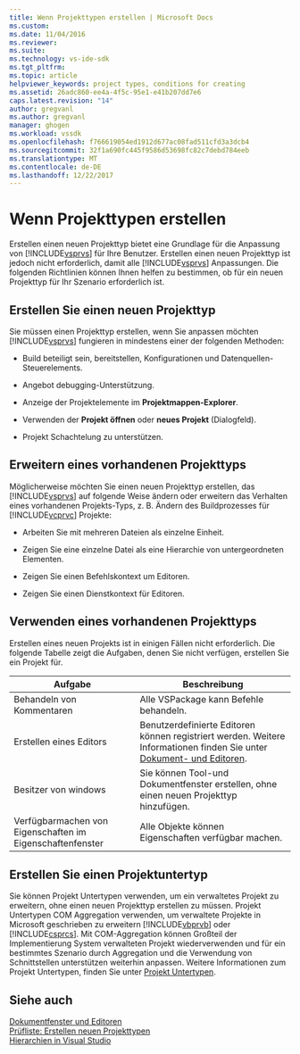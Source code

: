 ```yaml
---
title: Wenn Projekttypen erstellen | Microsoft Docs
ms.custom: 
ms.date: 11/04/2016
ms.reviewer: 
ms.suite: 
ms.technology: vs-ide-sdk
ms.tgt_pltfrm: 
ms.topic: article
helpviewer_keywords: project types, conditions for creating
ms.assetid: 26adc860-ee4a-4f5c-95e1-e41b207dd7e6
caps.latest.revision: "14"
author: gregvanl
ms.author: gregvanl
manager: ghogen
ms.workload: vssdk
ms.openlocfilehash: f766619054ed1912d677ac08fad511cfd3a3dcb4
ms.sourcegitcommit: 32f1a690fc445f9586d53698fc82c7debd784eeb
ms.translationtype: MT
ms.contentlocale: de-DE
ms.lasthandoff: 12/22/2017
---
```

# <a name="when-to-create-project-types"></a>Wenn Projekttypen erstellen
Erstellen einen neuen Projekttyp bietet eine Grundlage für die Anpassung von [!INCLUDE[vsprvs](../../code-quality/includes/vsprvs_md.md)] für Ihre Benutzer. Erstellen einen neuen Projekttyp ist jedoch nicht erforderlich, damit alle [!INCLUDE[vsprvs](../../code-quality/includes/vsprvs_md.md)] Anpassungen. Die folgenden Richtlinien können Ihnen helfen zu bestimmen, ob für ein neuen Projekttyp für Ihr Szenario erforderlich ist.  
  
## <a name="create-a-new-project-type"></a>Erstellen Sie einen neuen Projekttyp  
 Sie müssen einen Projekttyp erstellen, wenn Sie anpassen möchten [!INCLUDE[vsprvs](../../code-quality/includes/vsprvs_md.md)] fungieren in mindestens einer der folgenden Methoden:  
  
-   Build beteiligt sein, bereitstellen, Konfigurationen und Datenquellen-Steuerelements.  
  
-   Angebot debugging-Unterstützung.  
  
-   Anzeige der Projektelemente im **Projektmappen-Explorer**.  
  
-   Verwenden der **Projekt öffnen** oder **neues Projekt** (Dialogfeld).  
  
-   Projekt Schachtelung zu unterstützen.  
  
## <a name="extend-an-existing-project-type"></a>Erweitern eines vorhandenen Projekttyps  
 Möglicherweise möchten Sie einen neuen Projekttyp erstellen, das [!INCLUDE[vsprvs](../../code-quality/includes/vsprvs_md.md)] auf folgende Weise ändern oder erweitern das Verhalten eines vorhandenen Projekts-Typs, z. B. Ändern des Buildprozesses für [!INCLUDE[vcprvc](../../code-quality/includes/vcprvc_md.md)] Projekte:  
  
-   Arbeiten Sie mit mehreren Dateien als einzelne Einheit.  
  
-   Zeigen Sie eine einzelne Datei als eine Hierarchie von untergeordneten Elementen.  
  
-   Zeigen Sie einen Befehlskontext um Editoren.  
  
-   Zeigen Sie einen Dienstkontext für Editoren.  
  
## <a name="use-an-existing-project-type"></a>Verwenden eines vorhandenen Projekttyps  
 Erstellen eines neuen Projekts ist in einigen Fällen nicht erforderlich. Die folgende Tabelle zeigt die Aufgaben, denen Sie nicht verfügen, erstellen Sie ein Projekt für.  
  
|Aufgabe|Beschreibung|  
|----------|-----------------|  
|Behandeln von Kommentaren|Alle VSPackage kann Befehle behandeln.|  
|Erstellen eines Editors|Benutzerdefinierte Editoren können registriert werden. Weitere Informationen finden Sie unter [Dokument- und Editoren](http://msdn.microsoft.com/en-us/603625e1-62b6-413a-bc44-089346e166bc).|  
|Besitzer von windows|Sie können Tool-und Dokumentfenster erstellen, ohne einen neuen Projekttyp hinzufügen.|  
|Verfügbarmachen von Eigenschaften im Eigenschaftenfenster|Alle Objekte können Eigenschaften verfügbar machen.|  
  
## <a name="create-a-project-subtype"></a>Erstellen Sie einen Projektuntertyp  
 Sie können Projekt Untertypen verwenden, um ein verwaltetes Projekt zu erweitern, ohne einen neuen Projekttyp erstellen zu müssen. Projekt Untertypen COM Aggregation verwenden, um verwaltete Projekte in Microsoft geschrieben zu erweitern [!INCLUDE[vbprvb](../../code-quality/includes/vbprvb_md.md)] oder [!INCLUDE[csprcs](../../data-tools/includes/csprcs_md.md)]. Mit COM-Aggregation können Großteil der Implementierung System verwalteten Projekt wiederverwenden und für ein bestimmtes Szenario durch Aggregation und die Verwendung von Schnittstellen unterstützen weiterhin anpassen. Weitere Informationen zum Projekt Untertypen, finden Sie unter [Projekt Untertypen](../../extensibility/internals/project-subtypes.md).  
  
## <a name="see-also"></a>Siehe auch  
 [Dokumentfenster und Editoren](http://msdn.microsoft.com/en-us/603625e1-62b6-413a-bc44-089346e166bc)   
 [Prüfliste: Erstellen neuen Projekttypen](../../extensibility/internals/checklist-creating-new-project-types.md)   
 [Hierarchien in Visual Studio](../../extensibility/internals/hierarchies-in-visual-studio.md)